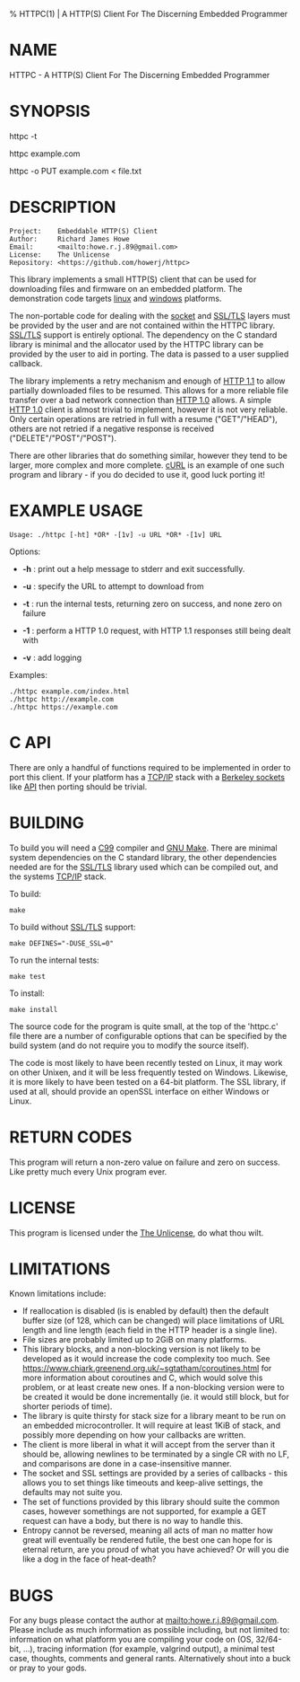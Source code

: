 % HTTPC(1) | A HTTP(S) Client For The Discerning Embedded Programmer

# NAME

HTTPC - A HTTP(S) Client For The Discerning Embedded Programmer

# SYNOPSIS

httpc -t

httpc example.com

httpc -o PUT example.com < file.txt

# DESCRIPTION

	Project:    Embeddable HTTP(S) Client
	Author:     Richard James Howe
	Email:      <mailto:howe.r.j.89@gmail.com>
	License:    The Unlicense
	Repository: <https://github.com/howerj/httpc>

This library implements a small HTTP(S) client that can be used for downloading files 
and firmware on an embedded platform. The demonstration code targets [linux][] and 
[windows][] platforms.

The non-portable code for dealing with the [socket][] and [SSL/TLS][] layers must be
provided by the user and are not contained within the HTTPC library.
[SSL/TLS][] support is entirely optional.  The dependency on the C standard library 
is minimal and the allocator used by the HTTPC library can be provided by the 
user to aid in porting. The data is passed to a user supplied callback.

The library implements a retry mechanism and enough of [HTTP 1.1][] to allow
partially downloaded files to be resumed. This allows for a more reliable file
transfer over a bad network connection than [HTTP 1.0][] allows. A simple 
[HTTP 1.0][] client is almost trivial to implement, however it is not very
reliable. Only certain operations are retried in full with a resume
("GET"/"HEAD"), others are not retried if a negative response is received
("DELETE"/"POST"/"POST").

There are other libraries that do something similar, however they tend to be
larger, more complex and more complete. [cURL][] is an example of one such
program and library - if you do decided to use it, good luck porting it!

# EXAMPLE USAGE

	Usage: ./httpc [-ht] *OR* -[1v] -u URL *OR* -[1v] URL

Options:

* **-h** : print out a help message to stderr and exit successfully.

* **-u** : specify the URL to attempt to download from

* **-t** : run the internal tests, returning zero on success, and none zero on failure

* **-1** : perform a HTTP 1.0 request, with HTTP 1.1 responses still being dealt with

* **-v** : add logging

Examples:

	./httpc example.com/index.html
	./httpc http://example.com
	./httpc https://example.com


# C API

There are only a handful of functions required to be implemented in order to
port this client. If your platform has a [TCP/IP][] stack with a 
[Berkeley sockets][] like [API][] then porting should be trivial.

# BUILDING

To build you will need a [C99][] compiler and [GNU Make][]. There are minimal
system dependencies on the C standard library, the other dependencies needed
are for the [SSL/TLS][] library used which can be compiled out, and the systems
[TCP/IP][] stack.

To build:

	make

To build without [SSL/TLS][] support:

	make DEFINES="-DUSE_SSL=0"

To run the internal tests:

	make test

To install:

	make install

The source code for the program is quite small, at the top of the 'httpc.c'
file there are a number of configurable options that can be specified by the
build system (and do not require you to modify the source itself).

The code is most likely to have been recently tested on Linux, it may work on
other Unixen, and it will be less frequently tested on Windows. Likewise, it is
more likely to have been tested on a 64-bit platform. The SSL library, if used
at all, should provide an openSSL interface on either Windows or Linux.

# RETURN CODES

This program will return a non-zero value on failure and zero on success. Like
pretty much every Unix program ever.

# LICENSE

This program is licensed under the [The Unlicense][], do what thou wilt.

# LIMITATIONS

Known limitations include:

* If reallocation is disabled (is is enabled by default) then the default
  buffer size (of 128, which can be changed) will place limitations of URL
  length and line length (each field in the HTTP header is a single line).
* File sizes are probably limited up to 2GiB on many platforms.
* This library blocks, and a non-blocking version is not likely to be
  developed as it would increase the code complexity too much. See
  <https://www.chiark.greenend.org.uk/~sgtatham/coroutines.html> for more
  information about coroutines and C, which would solve this problem, or at
  least create new ones. If a non-blocking version were to be created it
  would be done incrementally (ie. it would still block, but for shorter
  periods of time).
* The library is quite thirsty for stack size for a library meant to be run on
  an embedded microcontroller. It will require at least 1KiB of stack, and
  possibly more depending on how your callbacks are written.
* The client is more liberal in what it will accept from the server than it
  should be, allowing newlines to be terminated by a single CR with no LF, and
  comparisons are done in a case-insensitive manner.
* The socket and SSL settings are provided by a series of callbacks - this
  allows you to set things like timeouts and keep-alive settings, the defaults
  may not suite you.
* The set of functions provided by this library should suite the common cases,
  however somethings are not supported, for example a GET request can have a
  body, but there is no way to handle this.
* Entropy cannot be reversed, meaning all acts of man no matter how great will 
  eventually be rendered futile, the best one can hope for is eternal return, 
  are you proud of what you have achieved? Or will you die like a dog in the
  face of heat-death?

# BUGS

For any bugs please contact the author at <mailto:howe.r.j.89@gmail.com>.
Please include as much information as possible including, but not limited to:
information on what platform you are compiling your code on (OS, 32/64-bit,
...), tracing information (for example, valgrind output), a minimal test 
case, thoughts, comments and general rants. Alternatively shout into a buck or
pray to your gods.

[linux]: https://www.linux.org/
[windows]: https://www.microsoft.com/en-gb/windows
[socket]: https://en.wikipedia.org/wiki/Network_socket
[SSL/TLS]: https://en.wikipedia.org/wiki/Transport_Layer_Security
[GNU Make]: https://www.gnu.org/software/make/
[C99]: https://en.wikipedia.org/wiki/C99
[gcc]: https://gcc.gnu.org/
[The Unlicense]: https://unlicense.org/
[HTTP 1.1]: https://www.w3.org/Protocols/rfc2616/rfc2616.html
[HTTP 1.0]: https://www.w3.org/Protocols/HTTP/1.0/spec.html
[Berkeley sockets]: https://en.wikipedia.org/wiki/Berkeley_sockets
[TCP/IP]: https://en.wikipedia.org/wiki/Internet_protocol_suite
[API]: https://en.wikipedia.org/wiki/Application_programming_interface
[cURL]: https://curl.haxx.se/
[netcat]: https://en.wikipedia.org/wiki/Netcat
[ntp]: https://en.wikipedia.org/wiki/Network_Time_Protocol
[dns]: https://en.wikipedia.org/wiki/Domain_Name_System

